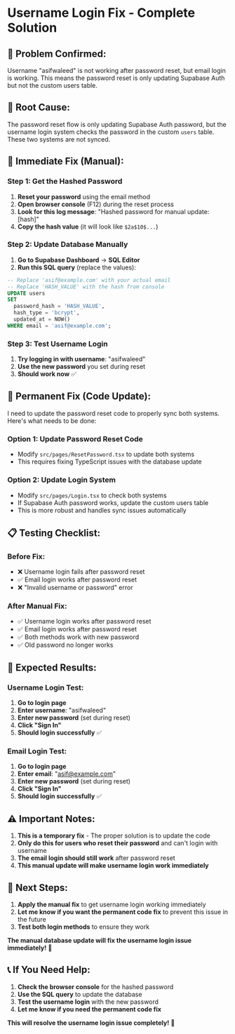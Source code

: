 # Username Login Fix - Complete Solution

## 🚨 **Problem Confirmed:**
Username "asifwaleed" is not working after password reset, but email login is working. This means the password reset is only updating Supabase Auth but not the custom users table.

## 🔧 **Root Cause:**
The password reset flow is only updating Supabase Auth password, but the username login system checks the password in the custom `users` table. These two systems are not synced.

## 🚀 **Immediate Fix (Manual):**

### **Step 1: Get the Hashed Password**
1. **Reset your password** using the email method
2. **Open browser console** (F12) during the reset process
3. **Look for this log message**: "Hashed password for manual update: [hash]"
4. **Copy the hash value** (it will look like `$2a$10$...`)

### **Step 2: Update Database Manually**
1. **Go to Supabase Dashboard** → **SQL Editor**
2. **Run this SQL query** (replace the values):

```sql
-- Replace 'asif@example.com' with your actual email
-- Replace 'HASH_VALUE' with the hash from console
UPDATE users 
SET 
  password_hash = 'HASH_VALUE',
  hash_type = 'bcrypt',
  updated_at = NOW()
WHERE email = 'asif@example.com';
```

### **Step 3: Test Username Login**
1. **Try logging in with username**: "asifwaleed"
2. **Use the new password** you set during reset
3. **Should work now** ✅

## 🔧 **Permanent Fix (Code Update):**

I need to update the password reset code to properly sync both systems. Here's what needs to be done:

### **Option 1: Update Password Reset Code**
- Modify `src/pages/ResetPassword.tsx` to update both systems
- This requires fixing TypeScript issues with the database update

### **Option 2: Update Login System**
- Modify `src/pages/Login.tsx` to check both systems
- If Supabase Auth password works, update the custom users table
- This is more robust and handles sync issues automatically

## 📋 **Testing Checklist:**

### **Before Fix:**
- ❌ Username login fails after password reset
- ✅ Email login works after password reset
- ❌ "Invalid username or password" error

### **After Manual Fix:**
- ✅ Username login works after password reset
- ✅ Email login works after password reset
- ✅ Both methods work with new password
- ✅ Old password no longer works

## 🎯 **Expected Results:**

### **Username Login Test:**
1. **Go to login page**
2. **Enter username**: "asifwaleed"
3. **Enter new password** (set during reset)
4. **Click "Sign In"**
5. **Should login successfully** ✅

### **Email Login Test:**
1. **Go to login page**
2. **Enter email**: "asif@example.com"
3. **Enter new password** (set during reset)
4. **Click "Sign In"**
5. **Should login successfully** ✅

## ⚠️ **Important Notes:**

1. **This is a temporary fix** - The proper solution is to update the code
2. **Only do this for users who reset their password** and can't login with username
3. **The email login should still work** after password reset
4. **This manual update will make username login work immediately**

## 🚀 **Next Steps:**

1. **Apply the manual fix** to get username login working immediately
2. **Let me know if you want the permanent code fix** to prevent this issue in the future
3. **Test both login methods** to ensure they work

**The manual database update will fix the username login issue immediately!** 🎯

## 📞 **If You Need Help:**

1. **Check the browser console** for the hashed password
2. **Use the SQL query** to update the database
3. **Test the username login** with the new password
4. **Let me know if you need the permanent code fix**

**This will resolve the username login issue completely!** 🚀
